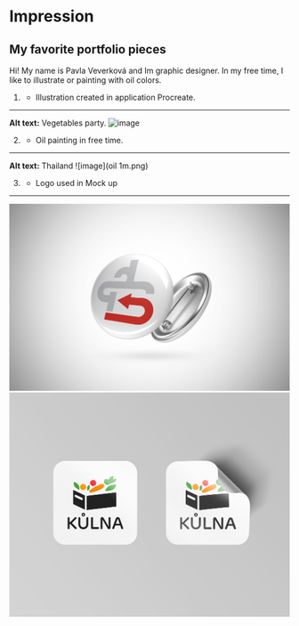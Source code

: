 # Impression 

## My favorite portfolio pieces

Hi!
My name is Pavla Veverková and Im graphic designer. In my free time, I like to illustrate or painting with oil colors. 

1. - Illustration created in application Procreate.
---
**Alt text:** Vegetables party. 
![image](Ilustrace.png)

2. - Oil painting in free time.
---

**Alt text:** Thailand 
![image](oil 1m.png)

3. - Logo used in Mock up
---
![image](ODZNAK.jpg)
![image](samolepky.png)
